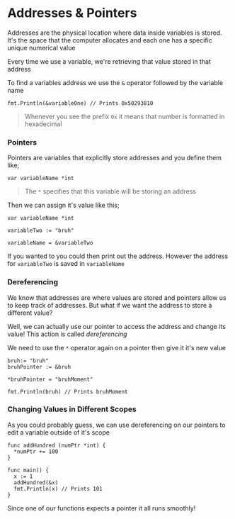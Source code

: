 # Addresses & Pointers

Addresses are the physical location where data inside variables is stored. It's the space that the computer allocates and each one has a specific unique numerical value

Every time we use a variable, we're retrieving that value stored in that address

To find a variables address we use the `&` operator followed by the variable name

```golang
fmt.Println(&variableOne) // Prints 0x50293810
```
> Whenever you see the prefix `0x` it means that number is formatted in hexadecimal 

### Pointers

Pointers are variables that explicitly store addresses and you define them like;

```golang
var variableName *int
```
> The `*` specifies that this variable will be storing an address 

Then we can assign it's value like this;

```golang
var variableName *int

variableTwo := "bruh"

variableName = &variableTwo
```

If you wanted to you could then print out the address. However the address for `variableTwo` is saved in `variableName`


### Dereferencing 

We know that addresses are where values are stored and pointers allow us to keep track of addresses. But what if we want the address to store a different value? 

Well, we can actually use our pointer to access the address and change its value! This action is called *dereferencing*

We need to use the `*` operator again on a pointer then give it it's new value

```golang
bruh:= "bruh"
bruhPointer := &bruh

*bruhPointer = "bruhMoment"

fmt.Println(bruh) // Prints bruhMoment
```

### Changing Values in Different Scopes

As you could probably guess, we can use dereferencing on our pointers to edit a variable outside of it's scope

```golang
func addHundred (numPtr *int) {
  *numPtr += 100
}
 
func main() {
  x := 1
  addHundred(&x)
  fmt.Println(x) // Prints 101
}
```

Since one of our functions expects a pointer it all runs smoothly!